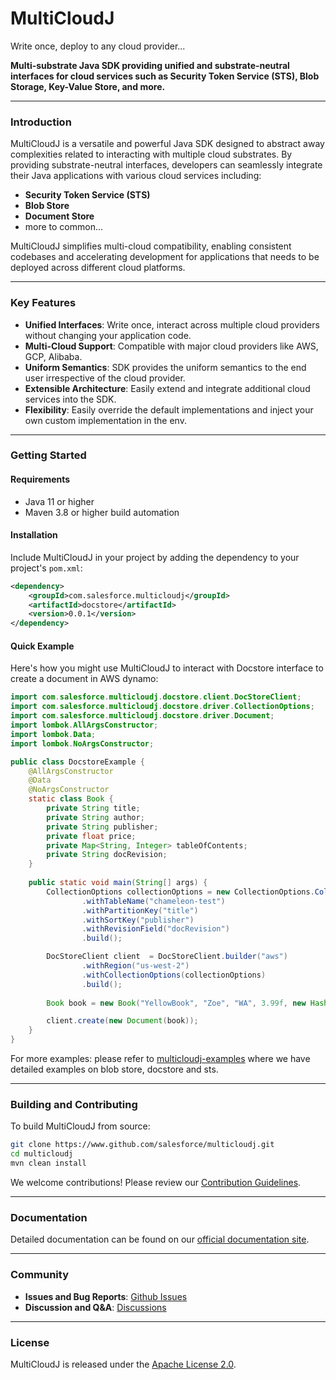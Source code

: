 # MultiCloudJ

Write once, deploy to any cloud provider...

**Multi-substrate Java SDK providing unified and substrate-neutral interfaces for cloud services such as Security Token Service (STS), Blob Storage, Key-Value Store, and more.**

---

### Introduction

MultiCloudJ is a versatile and powerful Java SDK designed to abstract away complexities related to interacting with multiple cloud substrates. By providing substrate-neutral interfaces, developers can seamlessly integrate their Java applications with various cloud services including:

- **Security Token Service (STS)**
- **Blob Store**
- **Document Store**
- more to common...

MultiCloudJ simplifies multi-cloud compatibility, enabling consistent codebases and accelerating development for applications that needs to be deployed across different cloud platforms.

---

### Key Features

- **Unified Interfaces**: Write once, interact across multiple cloud providers without changing your application code.
- **Multi-Cloud Support**: Compatible with major cloud providers like AWS, GCP, Alibaba.
- **Uniform Semantics**: SDK provides the uniform semantics to the end user irrespective of the cloud provider.
- **Extensible Architecture**: Easily extend and integrate additional cloud services into the SDK.
- **Flexibility**: Easily override the default implementations and inject your own custom implementation in the env.

---

### Getting Started

#### Requirements

- Java 11 or higher
- Maven 3.8 or higher build automation

#### Installation

Include MultiCloudJ in your project by adding the dependency to your project's `pom.xml`:

```xml
<dependency>
    <groupId>com.salesforce.multicloudj</groupId>
    <artifactId>docstore</artifactId>
    <version>0.0.1</version>
</dependency>
```

#### Quick Example

Here's how you might use MultiCloudJ to interact with Docstore interface to create a document in AWS dynamo:

```java
import com.salesforce.multicloudj.docstore.client.DocStoreClient;
import com.salesforce.multicloudj.docstore.driver.CollectionOptions;
import com.salesforce.multicloudj.docstore.driver.Document;
import lombok.AllArgsConstructor;
import lombok.Data;
import lombok.NoArgsConstructor;

public class DocstoreExample {
    @AllArgsConstructor
    @Data
    @NoArgsConstructor
    static class Book {
        private String title;
        private String author;
        private String publisher;
        private float price;
        private Map<String, Integer> tableOfContents;
        private String docRevision;
    }
    
    public static void main(String[] args) {
        CollectionOptions collectionOptions = new CollectionOptions.CollectionOptionsBuilder()
                .withTableName("chameleon-test")
                .withPartitionKey("title")
                .withSortKey("publisher")
                .withRevisionField("docRevision")
                .build();

        DocStoreClient client  = DocStoreClient.builder("aws")
                .withRegion("us-west-2")
                .withCollectionOptions(collectionOptions)
                .build();
        
        Book book = new Book("YellowBook", "Zoe", "WA", 3.99f, new HashMap<>(Map.of("Chapter 1", 5, "Chapter 2", 10)), null);

        client.create(new Document(book));
    }
}
```

For more examples: please refer to [multicloudj-examples](https://github.com/salesforce/multicloudj-examples/src/main/java/com/salesforce/multicloudj) where we have detailed examples on blob store, docstore and sts.

---

### Building and Contributing

To build MultiCloudJ from source:

```bash
git clone https://www.github.com/salesforce/multicloudj.git
cd multicloudj
mvn clean install
```

We welcome contributions! Please review our [Contribution Guidelines](CONTRIBUTING.md).

---

### Documentation

Detailed documentation can be found on our [official documentation site](https://supreme-meme-1699qwr.pages.github.io/).

---

### Community

- **Issues and Bug Reports**: [Github Issues](https://www.github.com/salesforce/multicloudj/issues)
- **Discussion and Q&A**: [Discussions](https://www.github.com/salesforce/multicloudj/issues)

---

### License

MultiCloudJ is released under the [Apache License 2.0](LICENSE.txt).
